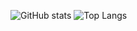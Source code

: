 ![GitHub stats](https://github-readme-stats.vercel.app/api?username=nocd5&show_icons=true&hide_border=true&line_height=30) ![Top Langs](https://github-readme-stats.vercel.app/api/top-langs/?username=nocd5&hide=html&langs_count=10&layout=compact)

<!--
**nocd5/nocd5** is a ✨ _special_ ✨ repository because its `README.md` (this file) appears on your GitHub profile.

Here are some ideas to get you started:

- 🔭 I’m currently working on ...
- 🌱 I’m currently learning ...
- 👯 I’m looking to collaborate on ...
- 🤔 I’m looking for help with ...
- 💬 Ask me about ...
- 📫 How to reach me: ...
- 😄 Pronouns: ...
- ⚡ Fun fact: ...
-->
